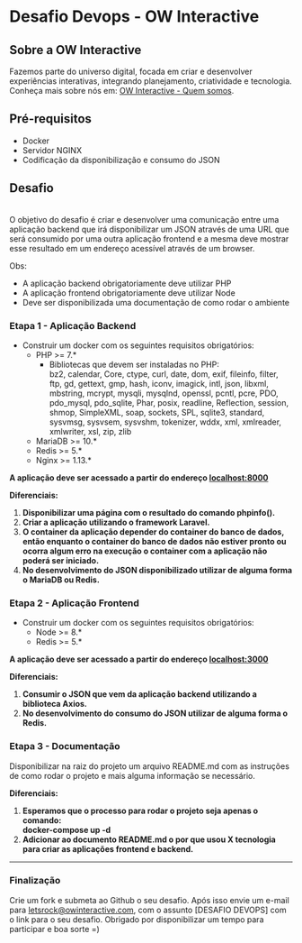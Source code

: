 # **Desafio Devops - OW Interactive**


## **Sobre a OW Interactive**

Fazemos parte do universo digital, focada em criar e desenvolver experiências interativas, integrando planejamento, criatividade e tecnologia. Conheça mais sobre nós em: [OW Interactive - Quem somos](http://www.owinteractive.com/quem-somos/).


## **Pré-requisitos**



*   Docker
*   Servidor NGINX
*   Codificação da disponibilização e consumo do JSON


## **Desafio**

 \
O objetivo do desafio é criar e desenvolver uma comunicação entre uma aplicação backend que irá disponibilizar um JSON através de uma URL que será consumido por uma outra aplicação frontend e a mesma deve mostrar esse resultado em um endereço acessível através de um browser.

Obs:



*   A aplicação backend obrigatoriamente deve utilizar PHP
*   A aplicação frontend obrigatoriamente deve utilizar Node
*   Deve ser disponibilizada uma documentação de como rodar o ambiente


### **Etapa 1 - Aplicação Backend**



*   Construir um docker com os seguintes requisitos obrigatórios:
    *   PHP >= 7.*
        *   Bibliotecas que devem ser instaladas no PHP: \
bz2, calendar, Core, ctype, curl, date, dom, exif, fileinfo, filter, ftp, gd, gettext, gmp, hash, iconv, imagick, intl, json, libxml, mbstring, mcrypt, mysqli, mysqlnd, openssl, pcntl, pcre, PDO, pdo_mysql, pdo_sqlite, Phar, posix, readline, Reflection, session, shmop, SimpleXML, soap, sockets, SPL, sqlite3, standard, sysvmsg, sysvsem, sysvshm, tokenizer, wddx, xml, xmlreader, xmlwriter, xsl, zip, zlib
    *   MariaDB >= 10.*
    *   Redis >= 5.*
    *   Nginx >= 1.13.*

**A aplicação deve ser acessado a partir do endereço [localhost:8000](http://localhost:8000)**

**Diferenciais:**



1. **Disponibilizar uma página com o resultado do comando phpinfo().**
2. **Criar a aplicação utilizando o framework Laravel.**
3. **O container da aplicação depender do container do banco de dados, então enquanto o container do banco de dados não estiver pronto ou ocorra algum erro na execução o container com a aplicação não poderá ser iniciado.**
4. **No desenvolvimento do JSON disponibilizado utilizar de alguma forma o MariaDB ou Redis.**


### **Etapa 2 - Aplicação Frontend**



*   Construir um docker com os seguintes requisitos obrigatórios:
    *   Node >= 8.*
    *   Redis >= 5.*

**A aplicação deve ser acessado a partir do endereço [localhost:3000](http://localhost:3000)**

**Diferenciais:**



<!-- 1. **Criar a aplicação utilizando o framework Nuxt.JS.** -->
1. **Consumir o JSON que vem da aplicação backend utilizando a biblioteca Axios.**
2. **No desenvolvimento do consumo do JSON utilizar de alguma forma o Redis.**


### **Etapa 3 - Documentação**

Disponibilizar na raiz do projeto um arquivo README.md com as instruções de como rodar o projeto e mais alguma informação se necessário.

**Diferenciais:**



1. **Esperamos que o processo para rodar o projeto seja apenas o comando: \
docker-compose up -d**
2. **Adicionar ao documento README.md o por que usou X tecnologia para criar as aplicações frontend e backend.**

**	**


### **Finalização**

Crie um fork e submeta ao Github o seu desafio. Após isso envie um e-mail para [letsrock@owinteractive.com](mailto:letsrock@owinteractive.com), com o assunto [DESAFIO DEVOPS] com o link para o seu desafio. Obrigado por disponibilizar um tempo para participar e boa sorte =)


<!-- Docs to Markdown version 1.0β17 -->
